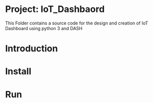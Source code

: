 # Project: IoT_Dashbaord
This Folder contains a source code for the design and creation of IoT Dashboard using python 3 and DASH 
# Introduction

# Install 

# Run 

